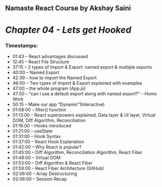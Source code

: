 ## Namaste React Course by Akshay Saini

# _Chapter 04 - Lets get Hooked_

### Timestamps:

- 01:43 – React advantages discussed
- 12:45 – React File Structure
- 37:15 – 2 types of Import & Export: named export & multiple exports
- 40:00 – Named Export
- 42:39 – how to import the Named Export
- 46:00 – Two types of Import & Export explained with examples
- 47:00 – the whole program (App.js)
- 47:50 – “can I use a default export along with named export?” – Home Work
- 50:15 – Make our app “Dynamic”(Interactive)
- 01:08:00 – filter() function
- 01:13:00 – React superpowers explained, Data layer & UI layer, Virtual DOM, Diff Algorithm, Reconciliation
- 01:16:00 – Hooks introduced
- 01:21:00 – useState
- 01:31:00 – Hook Syntax
- 01:37:00 – React Hook Explanation
- 01:42:00 – Why React is popular?
- 01:45:00 – Diff Algorithm, Reconciliation Algorithm, React Fiber
- 01:48:00 – Virtual DOM
- 01:53:00 – Diff Algorithm & React Fiber
- 01:59:00 – React Fiber Architecture (GitHub)
- 02:06:00 – Array Destructuring
- 02:08:00 – Session Recap
